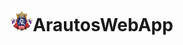 <div align="center">
    <h1><img src="imgs/Logo-AR.png" alt="logo" width="" height="33">ArautosWebApp</h1>
</div>
